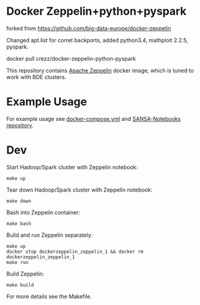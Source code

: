 # Docker Zeppelin+python+pyspark

forked from https://github.com/big-data-europe/docker-zeppelin

Changed apt.list for corret backports, added python3.4, mathploit 2.2.5, pyspark.

docker pull crezz/docker-zeppelin-python-pyspark

This repository contains [Apache Zeppelin](https://zeppelin.apache.org/) docker image, which is tuned to work with BDE clusters.

# Example Usage

For example usage see [docker-compose.yml](./docker-compose.yml) and [SANSA-Notebooks repository](https://github.com/SANSA-Stack/SANSA-Notebooks).

# Dev
Start Hadoop/Spark cluster with Zeppelin notebook:
```
make up
```
Tear down Hadoop/Spark cluster with Zeppelin notebook:
```
make down
```
Bash into Zeppelin container:
```
make bash
```
Build and run Zeppelin separately:
```
make up
docker stop dockerzeppelin_zeppelin_1 && docker rm dockerzeppelin_zeppelin_1
make run
```
Build Zeppelin:
```
make build
```
For more details see the Makefile.
